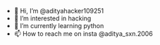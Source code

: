 - 👋 Hi, I’m @adityahacker109251
- 👀 I’m interested in hacking
- 🌱 I’m currently learning python
- 📫 How to reach me on insta @aditya_sxn.2006
